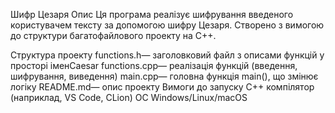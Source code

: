 Шифр Цезаря
Опис
Ця програма реалізує шифрування введеного користувачем тексту за допомогою шифру Цезаря. Створено з вимогою до структури багатофайлового проекту на C++.

Структура проекту
functions.h— заголовковий файл з описами функцій у просторі іменCaesar
functions.cpp— реалізація функцій (введення, шифрування, виведення)
main.cpp— головна функція main(), що змінює логіку
README.md— опис проекту
Вимоги до запуску
C++ компілятор (наприклад, VS Code, CLion)
ОС Windows/Linux/macOS